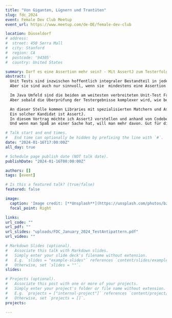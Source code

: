 ```yaml
---
title: "Von Giganten, Lügnern und Trantüten"
slug: fdc_2024
event: Female Dev Club Meetup
event_url: https://www.meetup.com/de-DE/female-dev-club

location: Düsseldorf
# address:
#  street: 450 Serra Mall
#  city: Stanford
#  region: CA
#  postcode: '94305'
#  country: United States

summary: Darf es eine Assertion mehr sein? - Mit AssertJ zum Testerfolg
abstract: |
  Unit Tests sind inzwischen hoffentlich integraler Bestandteil in jedem Entwickler Alltag. 
  Aber sie sind auch nur sinnvoll, wenn sie  mindestens eine Assertion enthalten. Selbst statische Codeanalyse Tools und moderne IDEs weisen mittlerweile darauf hin, wenn Assertions fehlen.

  Im Java Umfeld sind die beiden am weitesten verbreiteten Unit-Test Frameworks Junit5 und TestNG. Beide Frameworks bringen eigene grundlegende Assertion Implementierungen mit,  wie beispielsweise assertEquals, assertNull, assertTrue und noch einigen andere. 
  Aber sobald die Überprüfung der Testergebnisse komplexer wird, wie beispielsweise das Testen von Listeninhalten, dann kann das schnell sehr mühsam und aufwändig werden.

  An dieser Stelle kommen Libraries mit spezialisierten Matchern und Assertions in Spiel.  
  Ein solcher Kandidat ist AssertJ.  
  In diesem Vortrag möchte ich AssertJ vorstellen und anhand von Codebeispielen zeigen, wie das Schreiben von Tests damit einfacher und lesbarer wird und  am Ende sogar Spaß macht.  
  Und wenn man Spaß an einer Sache hat, will man mehr davon. Gut für die Testabdeckung.

# Talk start and end times.
#   End time can optionally be hidden by prefixing the line with `#`.
date: "2024-01-16T17:00:00Z"
all_day: true

# Schedule page publish date (NOT talk date).
publishDate: "2024-01-16T00:00:00Z"

authors: []
tags: [event]

# Is this a featured talk? (true/false)
featured: false

image:
  caption: 'Image credit: [**Unsplash**](https://unsplash.com/photos/bzdhc5b3Bxs)'
  focal_point: Right

links:
url_code: ""
url_pdf: ""
url_slides: "uploads/FDC_January_2024_TestAntipattern.pdf"
url_video: ""

# Markdown Slides (optional).
#   Associate this talk with Markdown slides.
#   Simply enter your slide deck's filename without extension.
#   E.g. `slides = "example-slides"` references `content/slides/example-slides.md`.
#   Otherwise, set `slides = ""`.
slides: 

# Projects (optional).
#   Associate this post with one or more of your projects.
#   Simply enter your project's folder or file name without extension.
#   E.g. `projects = ["internal-project"]` references `content/project/deep-learning/index.md`.
#   Otherwise, set `projects = []`.
projects:

---
```

